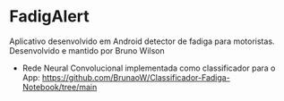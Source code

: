 # FadigAlert
Aplicativo desenvolvido em Android detector de fadiga para motoristas. Desenvolvido e mantido por Bruno Wilson

- Rede Neural Convolucional implementada como classificador para o App: https://github.com/BrunaoW/Classificador-Fadiga-Notebook/tree/main
